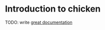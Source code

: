 # Introduction to chicken

TODO: write [great documentation](http://jacobian.org/writing/great-documentation/what-to-write/)
